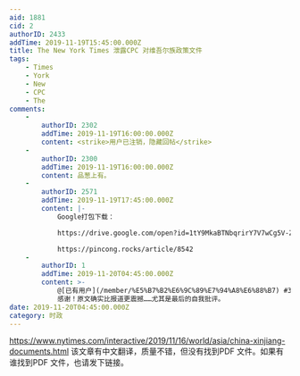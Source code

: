 ```yaml
---
aid: 1881
cid: 2
authorID: 2433
addTime: 2019-11-19T15:45:00.000Z
title: The New York Times 泄露CPC 对维吾尔族政策文件
tags:
    - Times
    - York
    - New
    - CPC
    - The
comments:
    -
        authorID: 2302
        addTime: 2019-11-19T16:00:00.000Z
        content: <strike>用户已注销，隐藏回帖</strike>
    -
        authorID: 2300
        addTime: 2019-11-19T16:00:00.000Z
        content: 品葱上有。
    -
        authorID: 2571
        addTime: 2019-11-19T17:45:00.000Z
        content: |-
            Google打包下载：

            https://drive.google.com/open?id=1tY9MkaBTNbqrirY7V7wCg5V-ZIs\_cud3

            https://pincong.rocks/article/8542
    -
        authorID: 1
        addTime: 2019-11-20T04:45:00.000Z
        content: >-
            @[已有用户](/member/%E5%B7%B2%E6%9C%89%E7%94%A8%E6%88%B7) #3
            感谢！原文确实比报道更震撼……尤其是最后的自我批评。
date: 2019-11-20T04:45:00.000Z
category: 时政
---
```


https://www.nytimes.com/interactive/2019/11/16/world/asia/china-xinjiang-documents.html 该文章有中文翻译，质量不错，但没有找到PDF 文件。如果有谁找到PDF 文件，也请发下链接。
